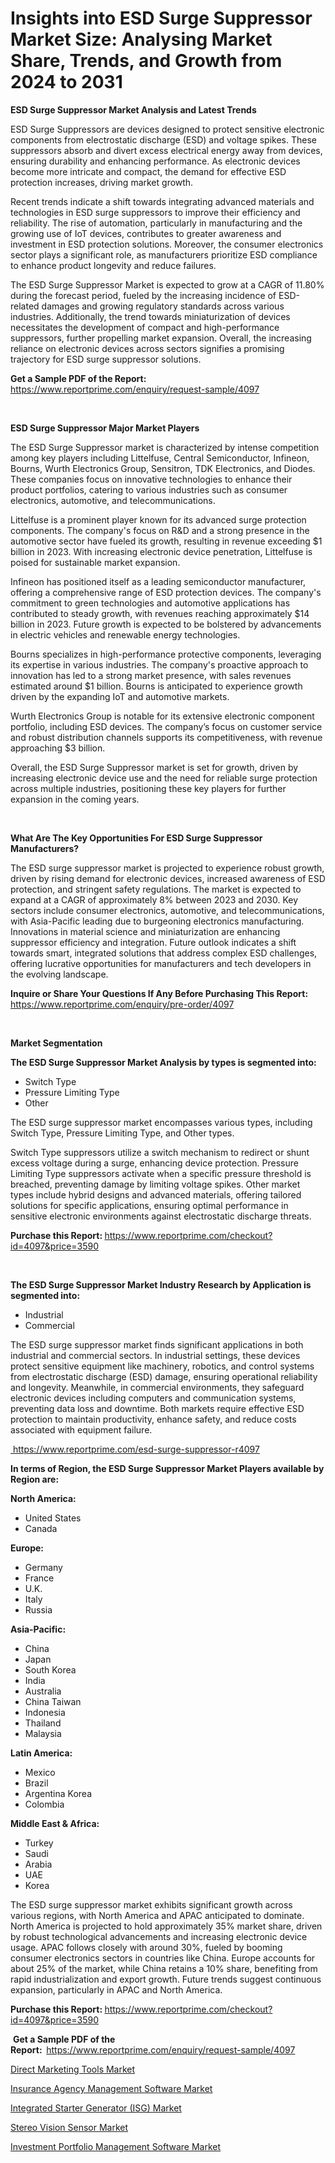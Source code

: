 <p><h1>Insights into ESD Surge Suppressor Market Size: Analysing Market Share, Trends, and Growth from 2024 to 2031</h1></p><p><strong>ESD Surge Suppressor Market Analysis and Latest Trends</strong></p>
<p><p>ESD Surge Suppressors are devices designed to protect sensitive electronic components from electrostatic discharge (ESD) and voltage spikes. These suppressors absorb and divert excess electrical energy away from devices, ensuring durability and enhancing performance. As electronic devices become more intricate and compact, the demand for effective ESD protection increases, driving market growth.</p><p>Recent trends indicate a shift towards integrating advanced materials and technologies in ESD surge suppressors to improve their efficiency and reliability. The rise of automation, particularly in manufacturing and the growing use of IoT devices, contributes to greater awareness and investment in ESD protection solutions. Moreover, the consumer electronics sector plays a significant role, as manufacturers prioritize ESD compliance to enhance product longevity and reduce failures.</p><p>The ESD Surge Suppressor Market is expected to grow at a CAGR of 11.80% during the forecast period, fueled by the increasing incidence of ESD-related damages and growing regulatory standards across various industries. Additionally, the trend towards miniaturization of devices necessitates the development of compact and high-performance suppressors, further propelling market expansion. Overall, the increasing reliance on electronic devices across sectors signifies a promising trajectory for ESD surge suppressor solutions.</p></p>
<p><strong>Get a Sample PDF of the Report:&nbsp;</strong> <a href="https://www.reportprime.com/enquiry/request-sample/4097">https://www.reportprime.com/enquiry/request-sample/4097</a></p>
<p>&nbsp;</p>
<p><strong>ESD Surge Suppressor Major Market Players</strong></p>
<p><p>The ESD Surge Suppressor market is characterized by intense competition among key players including Littelfuse, Central Semiconductor, Infineon, Bourns, Wurth Electronics Group, Sensitron, TDK Electronics, and Diodes. These companies focus on innovative technologies to enhance their product portfolios, catering to various industries such as consumer electronics, automotive, and telecommunications.</p><p>Littelfuse is a prominent player known for its advanced surge protection components. The company's focus on R&D and a strong presence in the automotive sector have fueled its growth, resulting in revenue exceeding $1 billion in 2023. With increasing electronic device penetration, Littelfuse is poised for sustainable market expansion.</p><p>Infineon has positioned itself as a leading semiconductor manufacturer, offering a comprehensive range of ESD protection devices. The company's commitment to green technologies and automotive applications has contributed to steady growth, with revenues reaching approximately $14 billion in 2023. Future growth is expected to be bolstered by advancements in electric vehicles and renewable energy technologies.</p><p>Bourns specializes in high-performance protective components, leveraging its expertise in various industries. The company's proactive approach to innovation has led to a strong market presence, with sales revenues estimated around $1 billion. Bourns is anticipated to experience growth driven by the expanding IoT and automotive markets.</p><p>Wurth Electronics Group is notable for its extensive electronic component portfolio, including ESD devices. The company’s focus on customer service and robust distribution channels supports its competitiveness, with revenue approaching $3 billion.</p><p>Overall, the ESD Surge Suppressor market is set for growth, driven by increasing electronic device use and the need for reliable surge protection across multiple industries, positioning these key players for further expansion in the coming years.</p></p>
<p>&nbsp;</p>
<p><strong>What Are The Key Opportunities For ESD Surge Suppressor Manufacturers?</strong></p>
<p><p>The ESD surge suppressor market is projected to experience robust growth, driven by rising demand for electronic devices, increased awareness of ESD protection, and stringent safety regulations. The market is expected to expand at a CAGR of approximately 8% between 2023 and 2030. Key sectors include consumer electronics, automotive, and telecommunications, with Asia-Pacific leading due to burgeoning electronics manufacturing. Innovations in material science and miniaturization are enhancing suppressor efficiency and integration. Future outlook indicates a shift towards smart, integrated solutions that address complex ESD challenges, offering lucrative opportunities for manufacturers and tech developers in the evolving landscape.</p></p>
<p><strong>Inquire or Share Your Questions If Any Before Purchasing This Report:</strong> <a href="https://www.reportprime.com/enquiry/pre-order/4097">https://www.reportprime.com/enquiry/pre-order/4097</a></p>
<p>&nbsp;</p>
<p><strong>Market Segmentation</strong></p>
<p><strong>The ESD Surge Suppressor Market Analysis by types is segmented into:</strong></p>
<p><ul><li>Switch Type</li><li>Pressure Limiting Type</li><li>Other</li></ul></p>
<p><p>The ESD surge suppressor market encompasses various types, including Switch Type, Pressure Limiting Type, and Other types. </p><p>Switch Type suppressors utilize a switch mechanism to redirect or shunt excess voltage during a surge, enhancing device protection. Pressure Limiting Type suppressors activate when a specific pressure threshold is breached, preventing damage by limiting voltage spikes. Other market types include hybrid designs and advanced materials, offering tailored solutions for specific applications, ensuring optimal performance in sensitive electronic environments against electrostatic discharge threats.</p></p>
<p><strong>Purchase this Report:&nbsp;</strong><a href="https://www.reportprime.com/checkout?id=4097&price=3590">https://www.reportprime.com/checkout?id=4097&price=3590</a></p>
<p>&nbsp;</p>
<p><strong>The ESD Surge Suppressor Market Industry Research by Application is segmented into:</strong></p>
<p><ul><li>Industrial</li><li>Commercial</li></ul></p>
<p><p>The ESD surge suppressor market finds significant applications in both industrial and commercial sectors. In industrial settings, these devices protect sensitive equipment like machinery, robotics, and control systems from electrostatic discharge (ESD) damage, ensuring operational reliability and longevity. Meanwhile, in commercial environments, they safeguard electronic devices including computers and communication systems, preventing data loss and downtime. Both markets require effective ESD protection to maintain productivity, enhance safety, and reduce costs associated with equipment failure.</p></p>
<p><a href="https://www.reportprime.com/esd-surge-suppressor-r4097">&nbsp;https://www.reportprime.com/esd-surge-suppressor-r4097</a></p>
<p><strong>In terms of Region, the ESD Surge Suppressor Market Players available by Region are:</strong></p>
<p>
    <p> <strong> North America: </strong>
        <ul>
            <li>United States</li>
            <li>Canada</li>
        </ul>
        </p> 
    <p> <strong> Europe: </strong>
        <ul>
            <li>Germany</li>
            <li>France</li>
            <li>U.K.</li>
            <li>Italy</li>
            <li>Russia</li>
        </ul>
        </p> 
    <p> <strong> Asia-Pacific: </strong>
        <ul>
            <li>China</li>
            <li>Japan</li>
            <li>South Korea</li>
            <li>India</li>
            <li>Australia</li>
            <li>China Taiwan</li>
            <li>Indonesia</li>
            <li>Thailand</li>
            <li>Malaysia</li>
        </ul>
        </p> 
    <p> <strong> Latin America: </strong>
        <ul>
            <li>Mexico</li>
            <li>Brazil</li>
            <li>Argentina Korea</li>
            <li>Colombia</li>
        </ul>
        </p> 
    <p> <strong> Middle East & Africa: </strong>
        <ul>
            <li>Turkey</li>
            <li>Saudi</li>
            <li>Arabia</li>
            <li>UAE</li>
            <li>Korea</li>
        </ul>
    </p>
    </p>
<p><p>The ESD surge suppressor market exhibits significant growth across various regions, with North America and APAC anticipated to dominate. North America is projected to hold approximately 35% market share, driven by robust technological advancements and increasing electronic device usage. APAC follows closely with around 30%, fueled by booming consumer electronics sectors in countries like China. Europe accounts for about 25% of the market, while China retains a 10% share, benefiting from rapid industrialization and export growth. Future trends suggest continuous expansion, particularly in APAC and North America.</p></p>
<p><strong>Purchase this Report: </strong><a href="https://www.reportprime.com/checkout?id=4097&price=3590">https://www.reportprime.com/checkout?id=4097&price=3590</a></p>
<p>&nbsp;<strong>Get a Sample PDF of the Report:&nbsp;&nbsp;</strong><a href="https://www.reportprime.com/enquiry/request-sample/4097">https://www.reportprime.com/enquiry/request-sample/4097</a></p>
<p><strong></strong></p>
<p><p><a href="https://www.linkedin.com/pulse/direct-marketing-tools-market-outlook-share-analysis--hqkoe?trackingId=9xBeJSQvSe6J4mxm0B98cg%3D%3D">Direct Marketing Tools Market</a></p><p><a href="https://www.linkedin.com/pulse/insurance-agency-management-software-market-global-nvfee?trackingId=VV4A9%2BAgTE6Pu43bCKZOOQ%3D%3D">Insurance Agency Management Software Market</a></p><p><a href="https://issuu.com/reportprime-2/docs/integrated-starter-generator-isg-ma_84542ef722c8f5">Integrated Starter Generator (ISG) Market</a></p><p><a href="https://issuu.com/reportprime-2/docs/stereo-vision-sensor-market-size-20_d1deb6020a33ef">Stereo Vision Sensor Market</a></p><p><a href="https://www.linkedin.com/pulse/global-investment-portfolio-management-software-market-product-nsmae?trackingId=MF9tFUMVQluc3TlBHyOUxQ%3D%3D">Investment Portfolio Management Software Market</a></p></p>